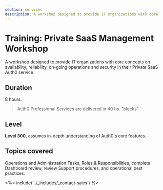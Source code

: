 ```yaml
---
section: services
description: A workshop designed to provide IT organizations with core Auth0 Private SaaS management concepts.
---
```


# Training: Private SaaS Management Workshop

A workshop designed to provide IT organizations with core concepts on availability, reliability, on-going operations and security in their Private SaaS Auth0 service.

## Duration

8 hours.

> Auth0 Professional Services are delivered in 40 hs. "blocks".

## Level

**Level 300**, assumes in-depth understanding of Auth0's core features.

## Topics covered

Operations and Administration Tasks, Roles & Responsibilities, complete Dashboard review, review Support procedures, and operational best practices.

<%= include('../_includes/_contact-sales') %>
